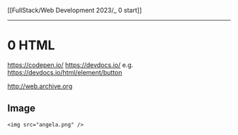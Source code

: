 [[FullStack/Web Development 2023/_ 0 start]]


----
# 0 HTML

https://codepen.io/
https://devdocs.io/
e.g. https://devdocs.io/html/element/button

http://web.archive.org


## Image
`<img src="angela.png" />`






